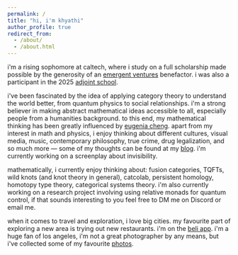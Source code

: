 ```yaml
---
permalink: /
title: "hi, i'm khyathi"
author_profile: true
redirect_from: 
  - /about/
  - /about.html
---
```


i'm a rising sophomore at caltech, where i study on a full scholarship made possible by the generosity of an [emergent ventures](https://www.mercatus.org/emergent-ventures) benefactor. i was also a participant in the 2025 [adjoint school](https://adjointschool.com/2025.html). 

i've been fascinated by the idea of applying category theory to understand the world better, from quantum physics to social relationships. i'm a strong believer in making abstract mathematical ideas accessible to all, especially people from a humanities background. to this end, my mathematical thinking has been greatly influenced by [eugenia cheng](https://eugeniacheng.com/). apart from my interest in math and physics, i enjoy thinking about different cultures, visual media, music, contemporary philosophy, true crime, drug legalization, and so much more — some of my thoughts can be found at my [blog](https://khyathikomalan.github.io/year-archive/). i'm currently working on a screenplay about invisibility. 

mathematically, i currently enjoy thinking about: fusion categories, TQFTs, wild knots (and knot theory in general), catcolab, persistent homology, homotopy type theory, categorical systems theory. i'm also currently working on a research project involving using relative monads for quantum control, if that sounds interesting to you feel free to DM me on Discord or email me.

when it comes to travel and exploration, i love big cities. my favourite part of exploring a new area is trying out new restaurants. i'm on the [beli app](https://beliapp.co/app/khyathik). i'm a huge fan of los angeles, i'm not a great photographer by any means, but i've collected some of my favourite [photos](https://khyathikomalan.github.io/portfolio/).


